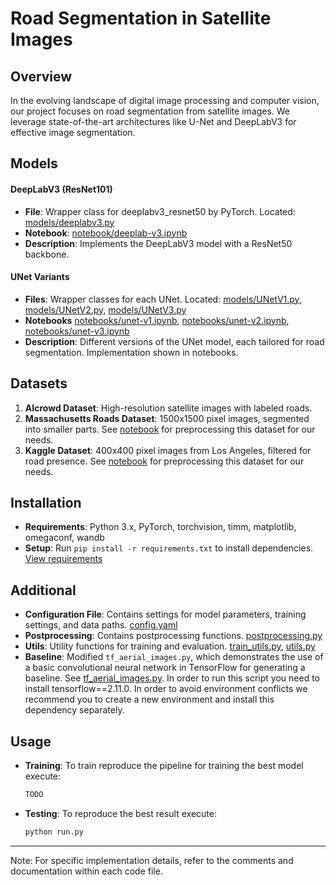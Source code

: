 # Road Segmentation in Satellite Images

## Overview
In the evolving landscape of digital image processing and computer vision, our project focuses on road segmentation from satellite images. We leverage state-of-the-art architectures like U-Net and DeepLabV3 for effective image segmentation.

## Models
#### DeepLabV3 (ResNet101)
- **File**: Wrapper class for deeplabv3_resnet50 by PyTorch. Located: [models/deeplabv3.py](https://github.com/ilievanadezhda/Road-Segmentation-ML/blob/main/models/DeepLabV3.py) 
- **Notebook**: [notebook/deeplab-v3.ipynb](https://github.com/ilievanadezhda/Road-Segmentation-ML/blob/main/notebooks/deeplab-v3.ipynb)
- **Description**: Implements the DeepLabV3 model with a ResNet50 backbone.

#### UNet Variants
- **Files**: Wrapper classes for each UNet. Located: [models/UNetV1.py](https://github.com/ilievanadezhda/Road-Segmentation-ML/blob/main/models/UNetV1.py), [models/UNetV2.py](https://github.com/ilievanadezhda/Road-Segmentation-ML/blob/main/models/UNetV2.py), [models/UNetV3.py](https://github.com/ilievanadezhda/Road-Segmentation-ML/blob/main/models/UNetV3.py) 
- **Notebooks** [notebooks/unet-v1.ipynb](https://github.com/ilievanadezhda/Road-Segmentation-ML/blob/main/notebooks/unet-v1.ipynb), [notebooks/unet-v2.ipynb](https://github.com/ilievanadezhda/Road-Segmentation-ML/blob/main/notebooks/unet-v2.ipynb), [notebooks/unet-v3.ipynb](https://github.com/ilievanadezhda/Road-Segmentation-ML/blob/main/notebooks/unet-v3.ipynb)
- **Description**: Different versions of the UNet model, each tailored for road segmentation. Implementation shown in notebooks.

## Datasets
1. **AIcrowd Dataset**: High-resolution satellite images with labeled roads.
2. **Massachusetts Roads Dataset**: 1500x1500 pixel images, segmented into smaller parts. See [notebook](https://github.com/ilievanadezhda/Road-Segmentation-ML/blob/main/notebooks/massachusetts.ipynb) for preprocessing this dataset for our needs. 
4. **Kaggle Dataset**: 400x400 pixel images from Los Angeles, filtered for road presence. See [notebook](https://github.com/ilievanadezhda/Road-Segmentation-ML/blob/main/notebooks/kaggle.ipynb) for preprocessing this dataset for our needs.

## Installation
- **Requirements**: Python 3.x, PyTorch, torchvision, timm, matplotlib, omegaconf, wandb
- **Setup**: Run `pip install -r requirements.txt` to install dependencies. [View requirements](https://github.com/ilievanadezhda/Road-Segmentation-ML/blob/main/requirements.txt)

## Additional
- **Configuration File**: Contains settings for model parameters, training settings, and data paths. [config.yaml](https://github.com/ilievanadezhda/Road-Segmentation-ML/blob/main/config.py)
- **Postprocessing**: Contains postprocessing functions. [postprocessing.py](https://github.com/ilievanadezhda/Road-Segmentation-ML/blob/main/postprocessing.py)
- **Utils**: Utility functions for training and evaluation. [train_utils.py](https://github.com/ilievanadezhda/Road-Segmentation-ML/blob/main/train_utils.py), [utils.py](https://github.com/ilievanadezhda/Road-Segmentation-ML/blob/main/utils.py)
- **Baseline**: Modified `tf_aerial_images.py`, which demonstrates the use of a basic convolutional neural network in TensorFlow for generating a baseline. See [tf_aerial_images.py](https://github.com/ilievanadezhda/Road-Segmentation-ML/blob/main/examples/tf_aerial_images.py). In order to run this script you need to install tensorflow==2.11.0. In order to avoid environment conflicts we recommend you to create a new environment and install this dependency separately. 

## Usage
- **Training**: To train reproduce the pipeline for training the best model execute:
  ```bash
  TODO
- **Testing**: To reproduce the best result execute:
  ```bash
  python run.py


---

Note: For specific implementation details, refer to the comments and documentation within each code file.
